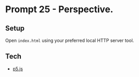 # Prompt 25 - Perspective.

## Setup

Open `index.html` using your preferred local HTTP server tool.

## Tech

- [p5.js](https://p5js.org/)
